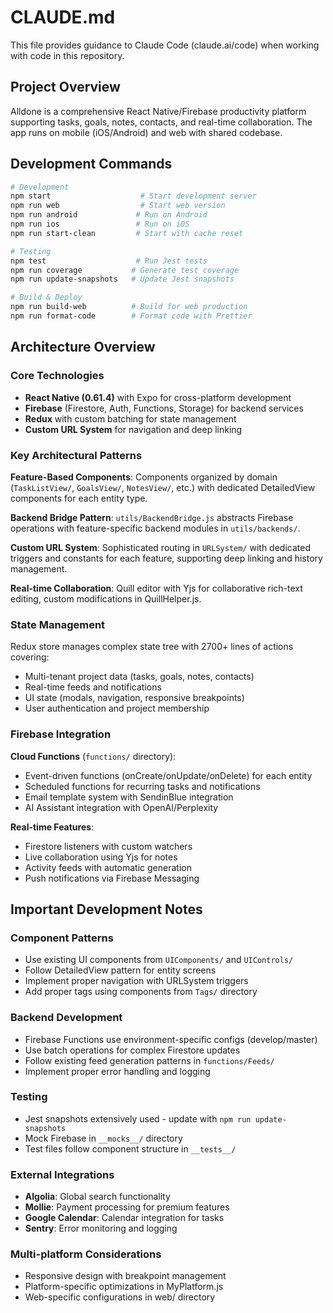 # CLAUDE.md

This file provides guidance to Claude Code (claude.ai/code) when working with code in this repository.

## Project Overview

Alldone is a comprehensive React Native/Firebase productivity platform supporting tasks, goals, notes, contacts, and real-time collaboration. The app runs on mobile (iOS/Android) and web with shared codebase.

## Development Commands

```bash
# Development
npm start                    # Start development server
npm run web                  # Start web version
npm run android             # Run on Android
npm run ios                 # Run on iOS
npm run start-clean         # Start with cache reset

# Testing
npm test                    # Run Jest tests
npm run coverage           # Generate test coverage
npm run update-snapshots   # Update Jest snapshots

# Build & Deploy
npm run build-web          # Build for web production
npm run format-code        # Format code with Prettier
```

## Architecture Overview

### Core Technologies

-   **React Native (0.61.4)** with Expo for cross-platform development
-   **Firebase** (Firestore, Auth, Functions, Storage) for backend services
-   **Redux** with custom batching for state management
-   **Custom URL System** for navigation and deep linking

### Key Architectural Patterns

**Feature-Based Components**: Components organized by domain (`TaskListView/`, `GoalsView/`, `NotesView/`, etc.) with dedicated DetailedView components for each entity type.

**Backend Bridge Pattern**: `utils/BackendBridge.js` abstracts Firebase operations with feature-specific backend modules in `utils/backends/`.

**Custom URL System**: Sophisticated routing in `URLSystem/` with dedicated triggers and constants for each feature, supporting deep linking and history management.

**Real-time Collaboration**: Quill editor with Yjs for collaborative rich-text editing, custom modifications in QuillHelper.js.

### State Management

Redux store manages complex state tree with 2700+ lines of actions covering:

-   Multi-tenant project data (tasks, goals, notes, contacts)
-   Real-time feeds and notifications
-   UI state (modals, navigation, responsive breakpoints)
-   User authentication and project membership

### Firebase Integration

**Cloud Functions** (`functions/` directory):

-   Event-driven functions (onCreate/onUpdate/onDelete) for each entity
-   Scheduled functions for recurring tasks and notifications
-   Email template system with SendinBlue integration
-   AI Assistant integration with OpenAI/Perplexity

**Real-time Features**:

-   Firestore listeners with custom watchers
-   Live collaboration using Yjs for notes
-   Activity feeds with automatic generation
-   Push notifications via Firebase Messaging

## Important Development Notes

### Component Patterns

-   Use existing UI components from `UIComponents/` and `UIControls/`
-   Follow DetailedView pattern for entity screens
-   Implement proper navigation with URLSystem triggers
-   Add proper tags using components from `Tags/` directory

### Backend Development

-   Firebase Functions use environment-specific configs (develop/master)
-   Use batch operations for complex Firestore updates
-   Follow existing feed generation patterns in `functions/Feeds/`
-   Implement proper error handling and logging

### Testing

-   Jest snapshots extensively used - update with `npm run update-snapshots`
-   Mock Firebase in `__mocks__/` directory
-   Test files follow component structure in `__tests__/`

### External Integrations

-   **Algolia**: Global search functionality
-   **Mollie**: Payment processing for premium features
-   **Google Calendar**: Calendar integration for tasks
-   **Sentry**: Error monitoring and logging

### Multi-platform Considerations

-   Responsive design with breakpoint management
-   Platform-specific optimizations in MyPlatform.js
-   Web-specific configurations in web/ directory
